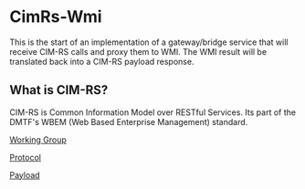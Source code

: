 # CimRs-Wmi
This is the start of an implementation of a gateway/bridge service that will receive CIM-RS calls and proxy them to WMI. The WMI result will be translated back into a CIM-RS payload response.

## What is CIM-RS?
CIM-RS is Common Information Model over RESTful Services. Its part of the DMTF's WBEM (Web Based Enterprise Management) standard.

[Working Group](https://www.dmtf.org/standards/cimrs)

[Protocol](https://www.dmtf.org/sites/default/files/standards/documents/DSP0210_2.0.0.pdf)

[Payload](https://www.dmtf.org/sites/default/files/standards/documents/DSP0211_2.0.0.pdf)
